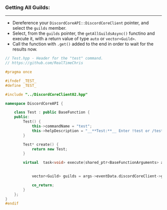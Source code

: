 
### **Getting All Guilds:**
---
- Dereference your `DiscordCoreAPI::DiscordCoreClient` pointer, and select the `guilds` member.
- Select, from the `guilds` pointer, the `getAllGuildsAsync()` functino and execute it, with a return value of type `auto` or `vector<Guild>`.
- Call the function with `.get()` added to the end in order to wait for the results now.

```cpp
// Test.hpp - Header for the "test" command.
// https://github.com/RealTimeChris

#pragma once

#ifndef _TEST_
#define _TEST_

#include "../DiscordCoreClient02.hpp"

namespace DiscordCoreAPI {

	class Test : public BaseFunction {
	public:
		Test() {
			this->commandName = "test";
			this->helpDescription = "__**Test:**__ Enter !test or /test to run this command!";
		}

		Test* create() {
			return new Test;
		}

		virtual  task<void> execute(shared_ptr<BaseFunctionArguments> args) {

			
			vector<Guild> guilds = args->eventData.discordCoreClient->guilds->getAllGuildsAsync().get();

			co_return;
		}
	};
}
#endif
```

